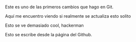 Este es uno de las primeros cambios que hago en Git. 

Aquí me encuentro viendo si realmente se actualiza esto solito

Esto se ve demasiado cool, hackerman


Esto se escribe desde la página del Github.
